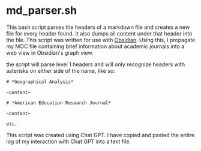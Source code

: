 # md_parser.sh

This bash script parses the headers of a markdown file and creates a new file for every header found. It also dumps all content under that header into the file. This script was written for use with [Obsidian](https://obsidian.md/). Using this, I propagate my MOC file containing brief information about academic journals into a web view in Obsidian's graph view. 

the script will parse level 1 headers and will only recognize headers with asterisks on either side of the name, like so:


```
# *Geographical Analysis* 

~content~

# *American Education Research Journal*

~content~

etc.

```

This script was created using Chat GPT. I have copied and pasted the entire log of my interaction with Chat GPT into a text file. 
